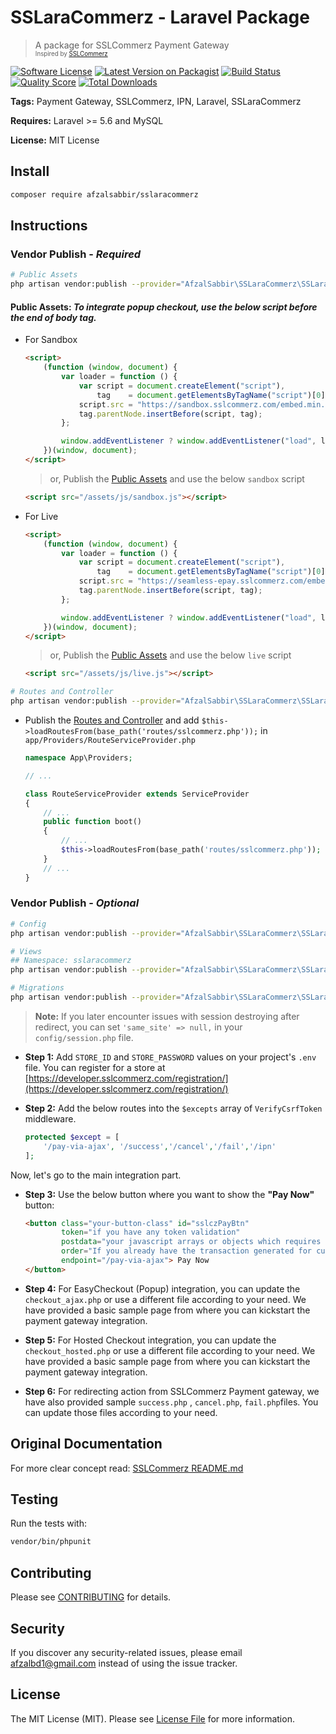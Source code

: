 # SSLaraCommerz - Laravel Package

> A package for SSLCommerz Payment Gateway \
<sub><sup>Inspired by [SSLCommerz](https://github.com/sslcommerz/SSLCommerz-Laravel)</sup></sub>

[![Software License](https://img.shields.io/badge/license-MIT-brightgreen.svg?style=flat-square)](LICENSE.md)
[![Latest Version on Packagist](https://img.shields.io/packagist/v/afzalsabbir/sslaracommerz.svg?style=flat-square)](https://packagist.org/packages/afzalsabbir/sslaracommerz)
[![Build Status](https://img.shields.io/travis/afzalsabbir/sslaracommerz/master.svg?style=flat-square)](https://travis-ci.org/afzalsabbir/sslaracommerz)
[![Quality Score](https://img.shields.io/scrutinizer/g/afzalsabbir/sslaracommerz.svg?style=flat-square)](https://scrutinizer-ci.com/g/afzalsabbir/sslaracommerz)
[![Total Downloads](https://img.shields.io/packagist/dt/afzalsabbir/sslaracommerz.svg?style=flat-square)](https://packagist.org/packages/afzalsabbir/sslaracommerz)

__Tags:__ Payment Gateway, SSLCommerz, IPN, Laravel, SSLaraCommerz

__Requires:__  Laravel >= 5.6 and MySQL

__License:__ MIT License

## Install

```bash
composer require afzalsabbir/sslaracommerz
```

## Instructions

### Vendor Publish - _Required_

<span id="public-assets">

```bash
# Public Assets
php artisan vendor:publish --provider="AfzalSabbir\SSLaraCommerz\SSLaraCommerzServiceProvider" --tag="public-assets"
```

</span>

#### **Public Assets**: _To integrate popup checkout, use the below script before the end of body tag._

- For Sandbox

    ```html
    <script>
        (function (window, document) {
            var loader = function () {
                var script = document.createElement("script"),
                    tag    = document.getElementsByTagName("script")[0];
                script.src = "https://sandbox.sslcommerz.com/embed.min.js?" + Math.random().toString(36).substring(7);
                tag.parentNode.insertBefore(script, tag);
            };
    
            window.addEventListener ? window.addEventListener("load", loader, false) : window.attachEvent("onload", loader);
        })(window, document);
    </script>
    ```

  > or, Publish the [Public Assets](#public-assets) and use the below `sandbox` script

    ```html
    <script src="/assets/js/sandbox.js"></script>
    ```

- For Live

    ```html
    <script>
        (function (window, document) {
            var loader = function () {
                var script = document.createElement("script"),
                    tag    = document.getElementsByTagName("script")[0];
                script.src = "https://seamless-epay.sslcommerz.com/embed.min.js?" + Math.random().toString(36).substring(7);
                tag.parentNode.insertBefore(script, tag);
            };
    
            window.addEventListener ? window.addEventListener("load", loader, false) : window.attachEvent("onload", loader);
        })(window, document);
    </script>
    ```

  > or, Publish the [Public Assets](#public-assets) and use the below `live` script

    ```html
    <script src="/assets/js/live.js"></script>
    ``` 

<span id="routes-controller">

```bash
# Routes and Controller
php artisan vendor:publish --provider="AfzalSabbir\SSLaraCommerz\SSLaraCommerzServiceProvider" --tag="routes-controller"
```

</span>

- Publish the [Routes and Controller](#routes-controller)
  and add `$this->loadRoutesFrom(base_path('routes/sslcommerz.php'));` in `app/Providers/RouteServiceProvider.php`

    ```php
    namespace App\Providers;
    
    // ...
    
    class RouteServiceProvider extends ServiceProvider
    {
        // ...
        public function boot()
        {
            // ...
            $this->loadRoutesFrom(base_path('routes/sslcommerz.php'));
        }
        // ...
    }
    ```

### Vendor Publish - _Optional_

<span id="config-views-migrations">

```bash
# Config
php artisan vendor:publish --provider="AfzalSabbir\SSLaraCommerz\SSLaraCommerzServiceProvider" --tag="config"

# Views
## Namespace: sslaracommerz
php artisan vendor:publish --provider="AfzalSabbir\SSLaraCommerz\SSLaraCommerzServiceProvider" --tag="views"

# Migrations
php artisan vendor:publish --provider="AfzalSabbir\SSLaraCommerz\SSLaraCommerzServiceProvider" --tag="migrations"
```
</span>

> __Note:__ If you later encounter issues with session destroying after redirect, you can
  set ```'same_site' => null,``` in your `config/session.php` file.


* __Step 1:__ Add `STORE_ID` and `STORE_PASSWORD` values on your project's `.env` file. You can register for a store
  at [https://developer.sslcommerz.com/registration/](https://developer.sslcommerz.com/registration/)

* __Step 2:__ Add the below routes into the `$excepts` array of `VerifyCsrfToken` middleware.

    ```php
    protected $except = [
        '/pay-via-ajax', '/success','/cancel','/fail','/ipn'
    ];
    ```

Now, let's go to the main integration part.

* __Step 3:__ Use the below button where you want to show the **"Pay Now"** button:

    ```html
    <button class="your-button-class" id="sslczPayBtn"
            token="if you have any token validation"
            postdata="your javascript arrays or objects which requires in backend"
            order="If you already have the transaction generated for current order"
            endpoint="/pay-via-ajax"> Pay Now
    </button>
    ```
* __Step 4:__ For EasyCheckout (Popup) integration, you can update the `checkout_ajax.php` or use a different file
  according to your need. We have provided a basic sample page from where you can kickstart the payment gateway
  integration.

* __Step 5:__ For Hosted Checkout integration, you can update the `checkout_hosted.php` or use a different file
  according to your need. We have provided a basic sample page from where you can kickstart the payment gateway
  integration.

* __Step 6:__ For redirecting action from SSLCommerz Payment gateway, we have also provided sample `success.php`
  , `cancel.php`, `fail.php`files. You can update those files according to your need.

## Original Documentation

For more clear concept
read: [SSLCommerz README.md](https://github.com/sslcommerz/SSLCommerz-Laravel/blob/master/README.md)

## Testing

Run the tests with:

```bash
vendor/bin/phpunit
```

## Contributing

Please see [CONTRIBUTING](CONTRIBUTING.md) for details.

## Security

If you discover any security-related issues, please email afzalbd1@gmail.com instead of using the issue tracker.

## License

The MIT License (MIT). Please see [License File](LICENSE.md) for more information.
